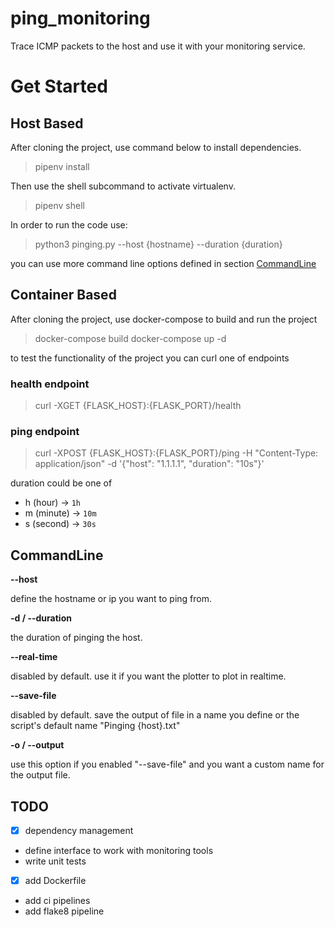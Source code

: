 # ping_monitoring
Trace ICMP packets to the host and use it with your monitoring service.

# Get Started
## Host Based

After cloning the project, use command below to install dependencies.
> pipenv install

Then use the shell subcommand to activate virtualenv.
> pipenv shell

In order to run the code use:
> python3 pinging.py --host {hostname} --duration {duration}

you can use more command line options defined in section [CommandLine](#commandline)

## Container Based
After cloning the project, use docker-compose to build and run the project
> docker-compose build
> docker-compose up -d

to test the functionality of the project you can curl one of endpoints

### health endpoint
> curl -XGET {FLASK_HOST}:{FLASK_PORT}/health

### ping endpoint
> curl -XPOST {FLASK_HOST}:{FLASK_PORT}/ping -H "Content-Type: application/json" -d '{"host": "1.1.1.1", "duration": "10s"}'

duration could be one of
* h (hour) -> `1h`
* m (minute) -> `10m`
* s (second) -> `30s`

## CommandLine

**--host**

define the hostname or ip you want to ping from.

**-d / --duration**

the duration of pinging the host.

**--real-time**

disabled by default. use it if you want the plotter to plot in realtime.

**--save-file**

disabled by default. save the output of file in a name you define or the script's default name "Pinging {host}.txt"

**-o / --output**

use this option if you enabled "--save-file" and you want a custom name for the output file.

TODO
---
- [x] dependency management
- define interface to work with monitoring tools
- write unit tests
- [x] add Dockerfile
- add ci pipelines
- add flake8 pipeline

